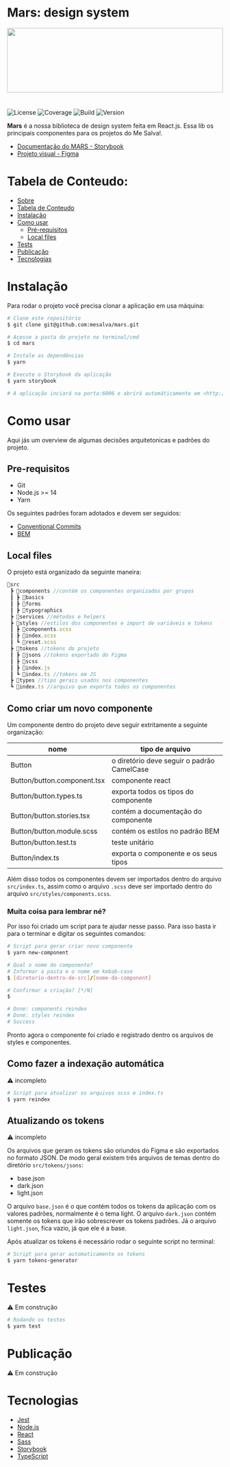 # Mars: design system <a href="#sobre"></a>

<img style="margin-bottom: 24px; object-fit: cover; object-position: left -170px" height="150" width="100%" src="https://images.unsplash.com/photo-1573588028698-f4759befb09a?ixlib=rb-1.2.1&ixid=MnwxMjA3fDB8MHxwaG90by1wYWdlfHx8fGVufDB8fHx8&auto=format&fit=crop&w=1200&q=20">


![License](https://img.shields.io/static/v1?label=Licence&message=MIT&color=yellow)
![Coverage](https://img.shields.io/static/v1?label=Coverage&message=0%&color=red)
![Build](https://img.shields.io/static/v1?label=Build&message=Success&color=lemon)
![Version](https://img.shields.io/static/v1?label=Version&message=v0.0.0alpha.0&color=orange)

**Mars** é a nossa biblioteca de design system feita em React.js. Essa lib os principais componentes para os projetos do Me Salva!.

- <a href="https://mars.mesalva.com/" target="_blank">Documentação do MARS - Storybook</a>
- <a href="https://www.figma.com/file/W48LS2jmdbpQ8l9h7FRgit/Me-Salva!-Design-System?node-id=822%3A22408" target="_blank">Projeto visual - Figma</a>

# Tabela de Conteudo: <a href="#tabela-de-conteudo"></a>

<!--ts-->
   * [Sobre](#Sobre)
   * [Tabela de Conteudo](#tabela-de-conteudo)
   * [Instalação](#instalacao)
   * [Como usar](#como-usar)
      * [Pré-requisitos](#pre-requisitos)
      * [Local files](#local-files)
   * [Tests](#testes)
   * [Publicação](#publicacao)
   * [Tecnologias](#tecnologias)
<!--te-->

# Instalação <a name="instalacao"></a>

Para rodar o projeto você precisa clonar a aplicação em usa máquina:

```bash
# Clone este repositório
$ git clone git@github.com:mesalva/mars.git

# Acesse a pasta do projeto no terminal/cmd
$ cd mars

# Instale as dependências
$ yarn

# Execute o Storybook da aplicação
$ yarn storybook

# A aplicação inciará na porta:6006 e abrirá automáticamente em <http://localhost:6006>
```

# Como usar <a name="como-usar"></a>
Aqui jás um overview de algumas decisões arquitetonicas e padrões do projeto.

## Pre-requisitos
* Git
* Node.js >= 14
* Yarn

Os seguintes padrões foram adotados e devem ser seguidos:
- [Conventional Commits](https://www.conventionalcommits.org)
- [BEM](https://en.bem.info/methodology/quick-start/)

## Local files
O projeto está organizado da seguinte maneira:

```js
📂src
 ┣ 📂components //contém os componentes organizados por grupos
 ┃ ┣ 📂basics
 ┃ ┣ 📂forms
 ┃ ┣ 📂typographics
 ┣ 📂services //métodos e helpers
 ┣ 📂styles //estilos dos componentes e import de variáveis e tokens
 ┃ ┣ 📜components.scss
 ┃ ┣ 📜index.scss
 ┃ ┗ 📜reset.scss
 ┣ 📂tokens //tokens do projeto
 ┃ ┣ 📂jsons //tokens exportado do Figma
 ┃ ┣ 📂scss
 ┃ ┣ 📜index.js
 ┃ ┗ 📜index.ts //tokens em JS
 ┣ 📂types //tipo gerais usados nos componentes
 ┗ 📜index.ts //arquivo que exporta todos os componentes
```

## Como criar um novo componente
Um componente dentro do projeto deve seguir extritamente a seguinte organização:

|nome|tipo de arquivo
| -------- | -------- |
|Button|o diretório deve seguir o padrão CamelCase|
|Button/button.component.tsx|componente react|
|Button/button.types.ts|exporta todos os tipos do componente|
|Button/button.stories.tsx|contém a documentação do componente|
|Button/button.module.scss|contém os estilos no padrão BEM|
|Button/button.test.ts|teste unitário|
|Button/index.ts|exporta o componente e os seus tipos|

Além disso todos os componentes devem ser importados dentro do arquivo `src/index.ts`, assim como o arquivo `.scss` deve ser importado dentro do arquivo `src/styles/components.scss`.

### Muita coisa para lembrar né?
Por isso foi criado um script para te ajudar nesse passo. Para isso basta ir para o terminar e digitar os seguintes comandos:

```bash
# Script para gerar criar novo componente
$ yarn new-component

# Qual o nome do componente?
# Informar a pasta e o nome em kebab-case
$ [diretorio-dentro-de-src]/[nome-do-component]

# Confirmar a criação? [*/N]
$ 

# Done: components reindex
# Done: styles reindex
# Success
```

Pronto agora o componente foi criado e registrado dentro os arquivos de styles e componentes.

## Como fazer a indexação automática

:warning: incompleto

```bash
# Script para atualizar os arquivos scss e index.ts
$ yarn reindex
```

## Atualizando os tokens

:warning: incompleto

Os arquivos que geram os tokens são oriundos do Figma e são exportados no formato JSON. De modo geral existem três arquivos de temas dentro do diretório `src/tokens/jsons`:
- base.json
- dark.json
- light.json

O arquivo `base.json` é o que contém todos os tokens da aplicação com os valores padrões, normalmente é o tema light. O arquivo `dark.json` contém somente os tokens que irão sobrescrever os tokens padrões. Já o arquivo `light.json`, fica vazio, já que ele é a base.

Após atualizar os tokens é necessário rodar o seguinte script no terminal:

```bash
# Script para gerar automaticamente os tokens
$ yarn tokens-generator
```

# Testes <a name="tests"></a>

:warning: Em construção

```bash
# Rodando os testes
$ yarn test
```

# Publicação <a name="publicacao"></a>

:warning: Em construção

# Tecnologias <a name="tecnologias"></a>

- [Jest](https://jestjs.io/pt-BR/)
- [Node.js](https://nodejs.org/en/)
- [React](https://pt-br.reactjs.org/)
- [Sass](https://sass-lang.com/)
- [Storybook](https://storybook.js.org/)
- [TypeScript](https://www.typescriptlang.org/)
